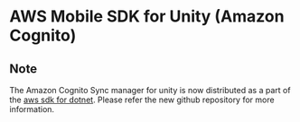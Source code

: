 # AWS Mobile SDK for Unity (Amazon Cognito)

## **Note**

The Amazon Cognito Sync manager for unity is now distributed as a part of the [aws sdk for dotnet](https://github.com/aws/aws-sdk-net). Please refer the new github repository for more information.
